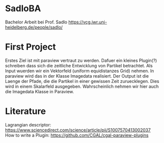 # SadloBA
Bachelor Arbeit bei Prof. Sadlo https://vcg.iwr.uni-heidelberg.de/people/sadlo/

# First Project

Erstes Ziel ist mit paraview vertraut zu werden. Dafuer ein kleines Plugin(?) schreiben dass sich die zeitliche Entwicklung von  Partikel betrachtet. Als Input wuerden wir ein Vektorfeld (uniform equidistanzes Grid) nehmen. In paraview wird das in der Klasse Imagedata realisiert.  Der Output ist die Laenge der Pfade, die die Partikel in einer gewissen Zeit zuruecklegen. Dies wird in einem Skalarfeld ausgegeben. Wahrscheinlich nehmen wir hier auch die Imagedata Klasse in Paraview.

# Literature

Lagrangian descriptor: https://www.sciencedirect.com/science/article/pii/S1007570413002037
How to write a Plugin: https://github.com/CGAL/cgal-paraview-plugins